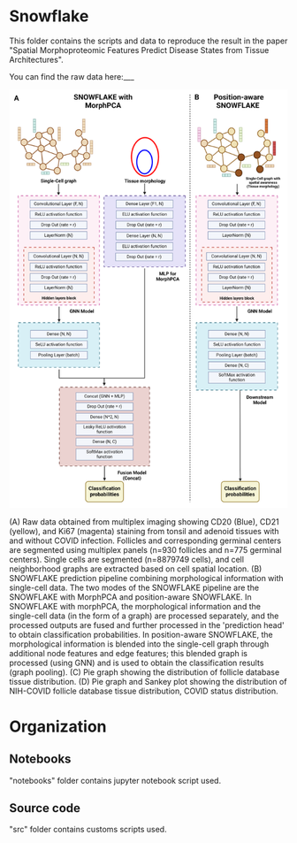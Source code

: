 # Snowflake

This folder contains the scripts and data to reproduce the result in the paper "Spatial Morphoproteomic Features Predict Disease States from Tissue Architectures".

You can find the raw data here:___

![Alt text](figures/Figure2.png)

(A) Raw data obtained from multiplex imaging showing CD20 (Blue), CD21 (yellow), and Ki67 (magenta) staining from tonsil and adenoid tissues with and without COVID infection. Follicles and corresponding germinal centers are segmented using multiplex panels (n=930 follicles and n=775 germinal centers). Single cells are segmented (n=8879749 cells), and cell neighborhood graphs are extracted based on cell spatial location. (B) SNOWFLAKE prediction pipeline combining morphological information with single-cell data. The two modes of the SNOWFLAKE pipeline are the SNOWFLAKE with MorphPCA and position-aware SNOWFLAKE. In SNOWFLAKE with morphPCA, the morphological information and the single-cell data (in the form of a graph) are processed separately, and the processed outputs are fused and further processed in the 'prediction head' to obtain classification probabilities. In position-aware SNOWFLAKE, the morphological information is blended into the single-cell graph through additional node features and edge features; this blended graph is processed (using GNN) and is used to obtain the classification results (graph pooling). (C) Pie graph showing the distribution of follicle database tissue distribution. (D) Pie graph and Sankey plot showing the distribution of NIH-COVID follicle database tissue distribution, COVID status distribution. 

# Organization

## Notebooks 
"notebooks" folder contains jupyter notebook script used.

## Source code
"src" folder contains customs scripts used.
